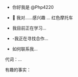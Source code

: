 - 你好我是 @Php4220
- 👀  我对......感兴趣
... 红色摩托车

- 我目前正在学习...
- -我正在寻找合作...
- 如何联系我...

代词：...

有趣的事实：

<!---
Php4220/Php4220 is a ✨ special ✨ repository because its `README.md` (this file) appears on your GitHub profile.
You can click the Preview link to take a look at your changes.
--->
